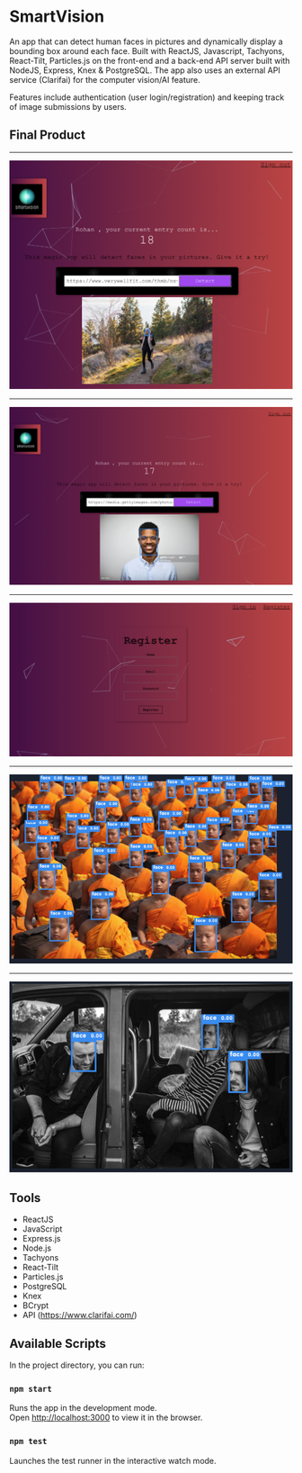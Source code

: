 # SmartVision

An app that can detect human faces in pictures and dynamically display a bounding box around each face. Built with ReactJS, Javascript, Tachyons, React-Tilt, Particles.js on the front-end and a back-end API server built with NodeJS, Express, Knex & PostgreSQL. The app also uses an external API service (Clarifai) for the computer vision/AI feature. 

Features include authentication (user login/registration) and keeping track of image submissions by users. 

## Final Product

------------------------------------
!["Home Page"](https://github.com/rohanbatra24/face-recognition-app/blob/master/assets/screenshots/Screen%20Shot%202020-07-07%20at%207.37.40%20PM.png?raw=true)

------------------------------------
![""](https://github.com/rohanbatra24/face-recognition-app/blob/master/assets/screenshots/Screen%20Shot%202020-07-07%20at%207.36.47%20PM.png?raw=true)

------------------------------------
!["Register"](https://github.com/rohanbatra24/face-recognition-app/blob/master/assets/screenshots/Screen%20Shot%202020-07-07%20at%207.39.12%20PM.png?raw=true)

------------------------------------
![""](https://github.com/rohanbatra24/face-recognition-app/blob/master/assets/screenshots/Screen%20Shot%202020-07-07%20at%207.40.23%20PM.png?raw=true)

------------------------------------
![""](https://github.com/rohanbatra24/face-recognition-app/blob/master/assets/screenshots/Screen%20Shot%202020-07-07%20at%207.40.42%20PM.png?raw=true)

## Tools

- ReactJS
- JavaScript
- Express.js
- Node.js
- Tachyons
- React-Tilt
- Particles.js
- PostgreSQL
- Knex
- BCrypt
- API (https://www.clarifai.com/)



## Available Scripts

In the project directory, you can run:

### `npm start`

Runs the app in the development mode.<br />
Open [http://localhost:3000](http://localhost:3000) to view it in the browser.


### `npm test`

Launches the test runner in the interactive watch mode.<br />



